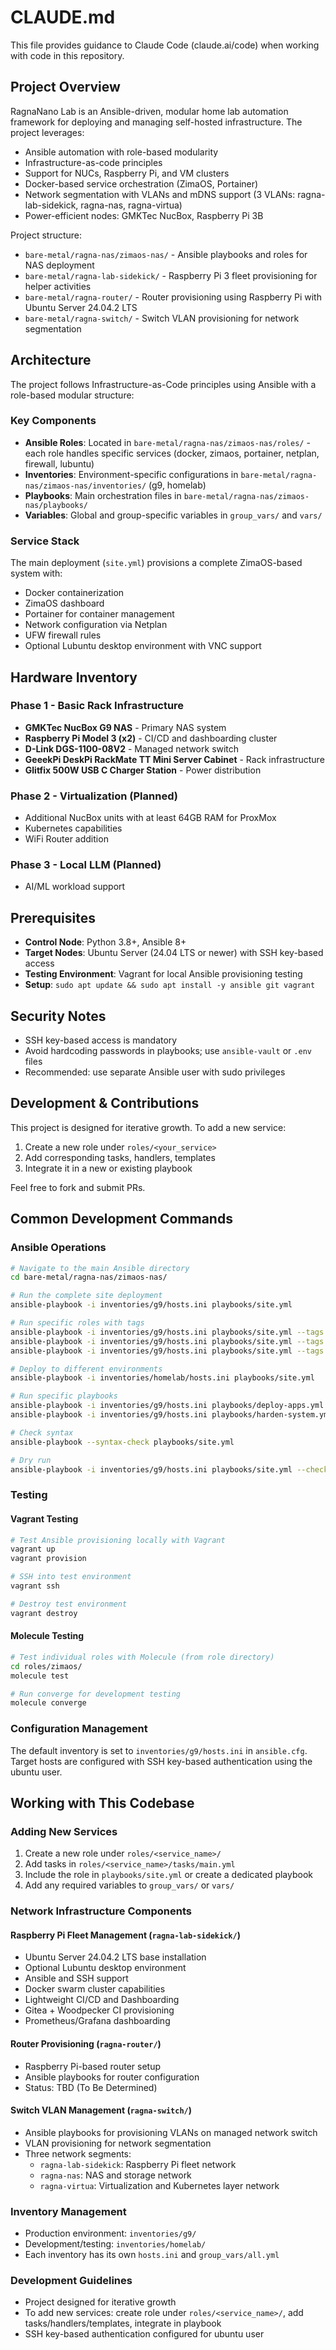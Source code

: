 # CLAUDE.md

This file provides guidance to Claude Code (claude.ai/code) when working with code in this repository.

## Project Overview

RagnaNano Lab is an Ansible-driven, modular home lab automation framework for deploying and managing self-hosted infrastructure. The project leverages:

- Ansible automation with role-based modularity
- Infrastructure-as-code principles
- Support for NUCs, Raspberry Pi, and VM clusters
- Docker-based service orchestration (ZimaOS, Portainer)
- Network segmentation with VLANs and mDNS support (3 VLANs: ragna-lab-sidekick, ragna-nas, ragna-virtua)
- Power-efficient nodes: GMKTec NucBox, Raspberry Pi 3B

Project structure:
- `bare-metal/ragna-nas/zimaos-nas/` - Ansible playbooks and roles for NAS deployment
- `bare-metal/ragna-lab-sidekick/` - Raspberry Pi 3 fleet provisioning for helper activities
- `bare-metal/ragna-router/` - Router provisioning using Raspberry Pi with Ubuntu Server 24.04.2 LTS
- `bare-metal/ragna-switch/` - Switch VLAN provisioning for network segmentation

## Architecture

The project follows Infrastructure-as-Code principles using Ansible with a role-based modular structure:

### Key Components
- **Ansible Roles**: Located in `bare-metal/ragna-nas/zimaos-nas/roles/` - each role handles specific services (docker, zimaos, portainer, netplan, firewall, lubuntu)
- **Inventories**: Environment-specific configurations in `bare-metal/ragna-nas/zimaos-nas/inventories/` (g9, homelab)
- **Playbooks**: Main orchestration files in `bare-metal/ragna-nas/zimaos-nas/playbooks/`
- **Variables**: Global and group-specific variables in `group_vars/` and `vars/`

### Service Stack
The main deployment (`site.yml`) provisions a complete ZimaOS-based system with:
- Docker containerization
- ZimaOS dashboard
- Portainer for container management
- Network configuration via Netplan
- UFW firewall rules
- Optional Lubuntu desktop environment with VNC support

## Hardware Inventory

### Phase 1 - Basic Rack Infrastructure
- **GMKTec NucBox G9 NAS** - Primary NAS system
- **Raspberry Pi Model 3 (x2)** - CI/CD and dashboarding cluster
- **D-Link DGS-1100-08V2** - Managed network switch
- **GeeekPi DeskPi RackMate TT Mini Server Cabinet** - Rack infrastructure
- **Glitfix 500W USB C Charger Station** - Power distribution

### Phase 2 - Virtualization (Planned)
- Additional NucBox units with at least 64GB RAM for ProxMox
- Kubernetes capabilities
- WiFi Router addition

### Phase 3 - Local LLM (Planned)
- AI/ML workload support

## Prerequisites

- **Control Node**: Python 3.8+, Ansible 8+
- **Target Nodes**: Ubuntu Server (24.04 LTS or newer) with SSH key-based access
- **Testing Environment**: Vagrant for local Ansible provisioning testing
- **Setup**: `sudo apt update && sudo apt install -y ansible git vagrant`

## Security Notes

- SSH key-based access is mandatory
- Avoid hardcoding passwords in playbooks; use `ansible-vault` or `.env` files
- Recommended: use separate Ansible user with sudo privileges

## Development & Contributions

This project is designed for iterative growth. To add a new service:
1. Create a new role under `roles/<your_service>`
2. Add corresponding tasks, handlers, templates
3. Integrate it in a new or existing playbook

Feel free to fork and submit PRs.

## Common Development Commands

### Ansible Operations
```bash
# Navigate to the main Ansible directory
cd bare-metal/ragna-nas/zimaos-nas/

# Run the complete site deployment
ansible-playbook -i inventories/g9/hosts.ini playbooks/site.yml

# Run specific roles with tags
ansible-playbook -i inventories/g9/hosts.ini playbooks/site.yml --tags docker
ansible-playbook -i inventories/g9/hosts.ini playbooks/site.yml --tags zimaos,portainer
ansible-playbook -i inventories/g9/hosts.ini playbooks/site.yml --tags lubuntu

# Deploy to different environments
ansible-playbook -i inventories/homelab/hosts.ini playbooks/site.yml

# Run specific playbooks
ansible-playbook -i inventories/g9/hosts.ini playbooks/deploy-apps.yml
ansible-playbook -i inventories/g9/hosts.ini playbooks/harden-system.yml

# Check syntax
ansible-playbook --syntax-check playbooks/site.yml

# Dry run
ansible-playbook -i inventories/g9/hosts.ini playbooks/site.yml --check
```

### Testing

#### Vagrant Testing
```bash
# Test Ansible provisioning locally with Vagrant
vagrant up
vagrant provision

# SSH into test environment
vagrant ssh

# Destroy test environment
vagrant destroy
```

#### Molecule Testing
```bash
# Test individual roles with Molecule (from role directory)
cd roles/zimaos/
molecule test

# Run converge for development testing
molecule converge
```

### Configuration Management
The default inventory is set to `inventories/g9/hosts.ini` in `ansible.cfg`. Target hosts are configured with SSH key-based authentication using the ubuntu user.

## Working with This Codebase

### Adding New Services
1. Create a new role under `roles/<service_name>/`
2. Add tasks in `roles/<service_name>/tasks/main.yml`
3. Include the role in `playbooks/site.yml` or create a dedicated playbook
4. Add any required variables to `group_vars/` or `vars/`

### Network Infrastructure Components

#### Raspberry Pi Fleet Management (`ragna-lab-sidekick/`)
- Ubuntu Server 24.04.2 LTS base installation
- Optional Lubuntu desktop environment
- Ansible and SSH support
- Docker swarm cluster capabilities
- Lightweight CI/CD and Dashboarding
- Gitea + Woodpecker CI provisioning
- Prometheus/Grafana dashboarding

#### Router Provisioning (`ragna-router/`)
- Raspberry Pi-based router setup
- Ansible playbooks for router configuration
- Status: TBD (To Be Determined)

#### Switch VLAN Management (`ragna-switch/`)
- Ansible playbooks for provisioning VLANs on managed network switch
- VLAN provisioning for network segmentation
- Three network segments:
  - `ragna-lab-sidekick`: Raspberry Pi fleet network
  - `ragna-nas`: NAS and storage network
  - `ragna-virtua`: Virtualization and Kubernetes layer network

### Inventory Management
- Production environment: `inventories/g9/`
- Development/testing: `inventories/homelab/`
- Each inventory has its own `hosts.ini` and `group_vars/all.yml`

### Development Guidelines
- Project designed for iterative growth
- To add new services: create role under `roles/<service_name>/`, add tasks/handlers/templates, integrate in playbook
- SSH key-based authentication configured for ubuntu user